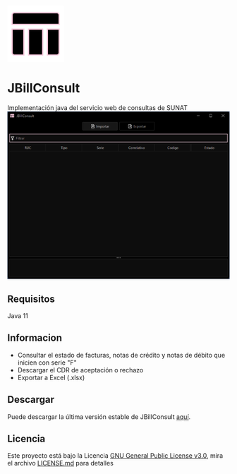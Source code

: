 ![logo](https://github.com/anthonyponte/jbillconsult/blob/master/res/128x128.png)
# JBillConsult
Implementación java del servicio web de consultas de SUNAT
![jbillconsult_1](https://github.com/anthonyponte/jbillconsult/blob/master/res/2022-08-08_09_37_52-JBillConsult.png)

## Requisitos
Java 11

## Informacion
* Consultar el estado de facturas, notas de crédito y notas de débito que inicien con serie "F"
* Descargar el CDR de aceptación o rechazo
* Exportar a Excel (.xlsx)

## Descargar
Puede descargar la última versión estable de JBillConsult [aquí](https://github.com/anthonyponte/jbillconsult/releases).

## Licencia
Este proyecto está bajo la Licencia [GNU General Public License v3.0](https://www.gnu.org/licenses/gpl-3.0.html), mira el archivo [LICENSE.md](https://github.com/anthonyrponte/JBillConsultService/blob/master/LICENSE) para detalles
